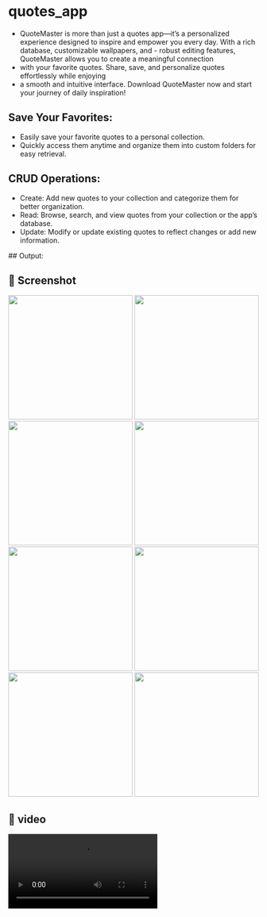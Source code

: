 
# quotes_app
- QuoteMaster is more than just a quotes app—it’s a personalized experience designed to inspire and empower you every day. With a rich database, customizable wallpapers, and - robust editing features, QuoteMaster allows you to create a meaningful connection
- with your favorite quotes. Share, save, and personalize quotes effortlessly while enjoying 
- a smooth and intuitive interface. Download QuoteMaster now and start your journey of daily inspiration!

 ## Save Your Favorites:
  - Easily save your favorite quotes to a personal collection.
  - Quickly access them anytime and organize them into custom folders for easy retrieval.


 ## CRUD Operations:
- Create: Add new quotes to your collection and categorize them for better organization.
- Read: Browse, search, and view quotes from your collection or the app’s database.
- Update: Modify or update existing quotes to reflect changes or add new information.
<p>
   ## Output:





## 📸 Screenshot 

   
   <img src = "https://github.com/user-attachments/assets/36e960ed-f14e-4442-9a3b-c23e01496c24" width = "250">
   <img src = "https://github.com/user-attachments/assets/95c8f92a-d795-4507-9b4d-1ad151042f21" width = "250">
   <img src = "https://github.com/user-attachments/assets/0ee8a440-15d5-4026-ba31-d0f82dfe7c2d" width = "250">
   <img src = "https://github.com/user-attachments/assets/ffaf3ab0-6304-4933-8cd2-210f01467f86" width = "250">
   <img src = "https://github.com/user-attachments/assets/a267dc76-72b1-43c8-a1e8-f80d1b1b785a" width = "250">
   <img src = "https://github.com/user-attachments/assets/d91cffd7-1054-4844-adbb-78ee142481e5" width = "250">
   <img src = "https://github.com/user-attachments/assets/673bdd17-a476-4bb6-9ce2-38a14bac019f" width = "250">
   <img src = "https://github.com/user-attachments/assets/0840b2a3-814d-4f51-8067-52e0c195c93c" width = "250">
   
</p>

## 📸 video

<video src = "https://github.com/user-attachments/assets/8511130b-01b5-4487-9689-8b5e070b52e2" width = "300">

